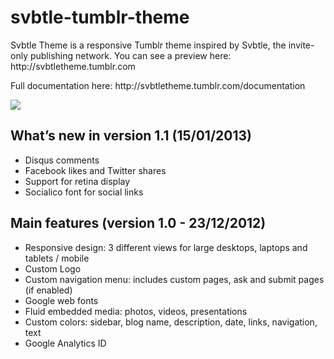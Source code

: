 svbtle-tumblr-theme
===================

<p>Svbtle Theme is a responsive Tumblr theme inspired by Svbtle, the invite-only publishing network.
You can see a preview here: http://svbtletheme.tumblr.com</p>
<p>Full documentation here: http://svbtletheme.tumblr.com/documentation</p>

<a href="http://svbtletheme.tumblr.com"><img src="https://dl.dropbox.com/u/2930775/matteoroversi.com/img/12.12.21_svbtle_theme.jpg"></a>

<h2>What’s new in version 1.1 (15/01/2013)</h2>
<ul>
<li>Disqus comments</li>
<li>Facebook likes and Twitter shares</li>
<li>Support for retina display</li>
<li>Socialico font for social links</li>
</ul>

<h2>Main features (version 1.0 - 23/12/2012)</h2>
<ul>
<li>Responsive design: 3 different views for large desktops, laptops and tablets / mobile</li>
<li>Custom Logo</li>
<li>Custom navigation menu: includes custom pages, ask and submit pages (if enabled)</li>
<li>Google web fonts</li>
<li>Fluid embedded media: photos, videos, presentations</li>
<li>Custom colors: sidebar, blog name, description, date, links, navigation, text</li>
<li>Google Analytics ID</li>
</ul>
